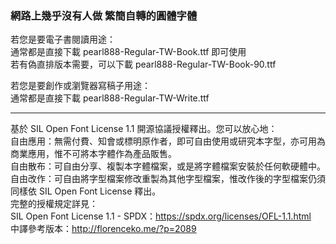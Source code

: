 ### 網路上幾乎沒有人做 繁簡自轉的圓體字體

若您是要電子書閱讀用途：<br>
通常都是直接下載 pearl888-Regular-TW-Book.ttf  即可使用  <br>
若有偽直排版本需要，可以下載 pearl888-Regular-TW-Book-90.ttf <br>

若您是要創作或瀏覽器寫稿子用途：<br>
通常都是直接下載 pearl888-Regular-TW-Write.ttf  


---
基於 SIL Open Font License 1.1 開源協議授權釋出。您可以放心地：<br>
自由應用：無需付費、知會或標明原作者，即可自由使用或研究本字型，亦可用為商業應用，惟不可將本字體作為產品販售。<br>
自由散布：可自由分享、複製本字體檔案，或是將字體檔案安裝於任何軟硬體中。<br>
自由改作：可自由將字型檔案修改重製為其他字型檔案，惟改作後的字型檔案仍須同樣依 SIL Open Font License 釋出。<br>
完整的授權規定詳見：<br>
SIL Open Font License 1.1 - SPDX：https://spdx.org/licenses/OFL-1.1.html <br>
中譯參考版本：http://florenceko.me/?p=2089
